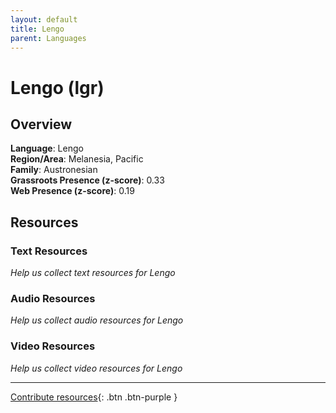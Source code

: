```yaml
---
layout: default
title: Lengo
parent: Languages
---
```


# Lengo (lgr)

## Overview

**Language**: Lengo  
**Region/Area**: Melanesia, Pacific  
**Family**: Austronesian  
**Grassroots Presence (z-score)**: 0.33  
**Web Presence (z-score)**: 0.19  

## Resources

### Text Resources
*Help us collect text resources for Lengo*

### Audio Resources
*Help us collect audio resources for Lengo*

### Video Resources
*Help us collect video resources for Lengo*

---

[Contribute resources](https://forms.office.com/e/1SfLJx3u1r){: .btn .btn-purple }
